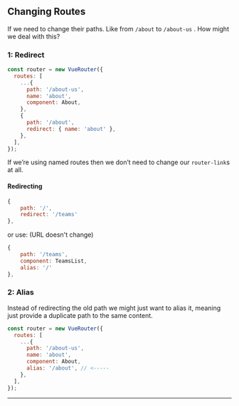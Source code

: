 ## Changing Routes

If we need to change their paths. Like from `/about` to `/about-us` . How might we deal with this?

### 1: Redirect

```js
const router = new VueRouter({
  routes: [
    ...{
      path: '/about-us',
      name: 'about',
      component: About,
    },
    {
      path: '/about',
      redirect: { name: 'about' },
    },
  ],
});
```





If we’re using named routes then we don’t need to change our `router-link`s at all.

#### Redirecting

```js
{
	path: '/',
	redirect: '/teams'
},
```

or use: (URL doesn't change)

```js
{
	path: '/teams',
	component: TeamsList,
	alias: '/'
},
```

### 2: Alias

Instead of redirecting the old path we might just want to alias it, meaning just provide a duplicate path to the same content.

```js
const router = new VueRouter({
  routes: [
    ...{
      path: '/about-us',
      name: 'about',
      component: About,
      alias: '/about', // <-----
    },
  ],
});
```

---

